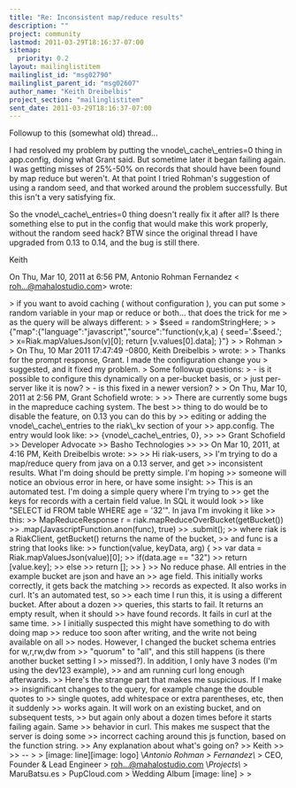 ```yaml
---
title: "Re: Inconsistent map/reduce results"
description: ""
project: community
lastmod: 2011-03-29T18:16:37-07:00
sitemap:
  priority: 0.2
layout: mailinglistitem
mailinglist_id: "msg02790"
mailinglist_parent_id: "msg02607"
author_name: "Keith Dreibelbis"
project_section: "mailinglistitem"
sent_date: 2011-03-29T18:16:37-07:00
---
```



Followup to this (somewhat old) thread...

I had resolved my problem by putting the vnode\\_cache\\_entries=0 thing in
app.config, doing what Grant said. But sometime later it began failing
again. I was getting misses of 25%-50% on records that should have been
found by map reduce but weren't. At that point I tried Rohman's suggestion
of using a random seed, and that worked around the problem successfully.
 But this isn't a very satisfying fix.

So the vnode\\_cache\\_entries=0 thing doesn't really fix it after all? Is
there something else to put in the config that would make this work
properly, without the random seed hack? BTW since the original thread I
have upgraded from 0.13 to 0.14, and the bug is still there.


Keith


On Thu, Mar 10, 2011 at 6:56 PM, Antonio Rohman Fernandez &lt;
roh...@mahalostudio.com&gt; wrote:

&gt; if you want to avoid caching ( without configuration ), you can put some
&gt; random variable in your map or reduce or both... that does the trick for me
&gt; as the query will be always different:
&gt;
&gt; $seed = randomStringHere;
&gt;
&gt; {"map":{"language":"javascript","source":"function(v,k,a) { seed='.$seed.';
&gt; x=Riak.mapValuesJson(v)[0]; return [v.values[0].data]; }"}
&gt;
&gt; Rohman
&gt;
&gt; On Thu, 10 Mar 2011 17:47:49 -0800, Keith Dreibelbis 
&gt; wrote:
&gt;
&gt; Thanks for the prompt response, Grant. I made the configuration change you
&gt; suggested, and it fixed my problem.
&gt; Some followup questions:
&gt; - is it possible to configure this dynamically on a per-bucket basis, or
&gt; just per-server like it is now?
&gt; - is this fixed in a newer version?
&gt;
&gt; On Thu, Mar 10, 2011 at 2:56 PM, Grant Schofield  wrote:
&gt;
&gt;&gt; There are currently some bugs in the mapreduce caching system. The best
&gt;&gt; thing to do would be to disable the feature, on 0.13 you can do this by
&gt;&gt; editing or adding the vnode\\_cache\\_entries to the riak\\_kv section of your
&gt;&gt; app.config. The entry would look like:
&gt;&gt; {vnode\\_cache\\_entries, 0},
&gt;&gt;
&gt;&gt; Grant Schofield
&gt;&gt; Developer Advocate
&gt;&gt; Basho Technologies
&gt;&gt;
&gt;&gt; On Mar 10, 2011, at 4:16 PM, Keith Dreibelbis wrote:
&gt;&gt;
&gt;&gt; Hi riak-users,
&gt;&gt; I'm trying to do a map/reduce query from java on a 0.13 server, and get
&gt;&gt; inconsistent results. What I'm doing should be pretty simple. I'm hoping
&gt;&gt; someone will notice an obvious error in here, or have some insight:
&gt;&gt; This is an automated test. I'm doing a simple query where I'm trying to
&gt;&gt; get the keys for records with a certain field value. In SQL it would look
&gt;&gt; like "SELECT id FROM table WHERE age = '32'". In java I'm invoking it like
&gt;&gt; this:
&gt;&gt; MapReduceResponse r = riak.mapReduceOverBucket(getBucket())
&gt;&gt; .map(JavascriptFunction.anon(func), true)
&gt;&gt; .submit();
&gt;&gt; where riak is a RiakClient, getBucket() returns the name of the bucket,
&gt;&gt; and func is a string that looks like:
&gt;&gt; function(value, keyData, arg) {
&gt;&gt; var data = Riak.mapValuesJson(value)[0];
&gt;&gt; if(data.age == "32")
&gt;&gt; return [value.key];
&gt;&gt; else
&gt;&gt; return [];
&gt;&gt; }
&gt;&gt; No reduce phase. All entries in the example bucket are json and have an
&gt;&gt; age field. This initially works correctly, it gets back the matching
&gt;&gt; records as expected. It also works in curl. It's an automated test, so
&gt;&gt; each time I run this, it is using a different bucket. After about a dozen
&gt;&gt; queries, this starts to fail. It returns an empty result, when it should
&gt;&gt; have found records. It fails in curl at the same time.
&gt;&gt; I initially suspected this might have something to do with doing map
&gt;&gt; reduce too soon after writing, and the write not being available on all
&gt;&gt; nodes. However, I changed the bucket schema entries for w,r,rw,dw from
&gt;&gt; "quorum" to "all", and this still happens (is there another bucket setting I
&gt;&gt; missed?). In addition, I only have 3 nodes (I'm using the dev123 example),
&gt;&gt; and am running curl long enough afterwards.
&gt;&gt; Here's the strange part that makes me suspicious. If I make
&gt;&gt; insignificant changes to the query, for example change the double quotes to
&gt;&gt; single quotes, add whitespace or extra parentheses, etc, then it suddenly
&gt;&gt; works again. It will work on an existing bucket, and on subsequent tests,
&gt;&gt; but again only about a dozen times before it starts failing again. Same
&gt;&gt; behavior in curl. This makes me suspect that the server is doing some
&gt;&gt; incorrect caching around this js function, based on the function string.
&gt;&gt; Any explanation about what's going on?
&gt;&gt; Keith
&gt;&gt;
&gt;&gt; --
&gt;
&gt; [image: line][image: logo]  \\*Antonio Rohman 
&gt; Fernandez\\*
&gt; CEO, Founder & Lead Engineer
&gt; roh...@mahalostudio.com \\*Projects\\*
&gt; MaruBatsu.es 
&gt; PupCloud.com 
&gt; Wedding Album [image: line]
&gt;
&gt;
